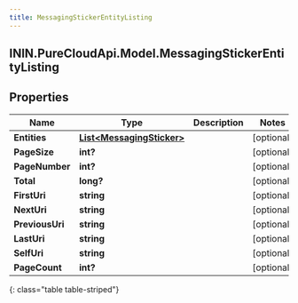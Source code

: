 ```yaml
---
title: MessagingStickerEntityListing
---
```

## ININ.PureCloudApi.Model.MessagingStickerEntityListing

## Properties

|Name | Type | Description | Notes|
|------------ | ------------- | ------------- | -------------|
| **Entities** | [**List&lt;MessagingSticker&gt;**](MessagingSticker.html) |  | [optional] |
| **PageSize** | **int?** |  | [optional] |
| **PageNumber** | **int?** |  | [optional] |
| **Total** | **long?** |  | [optional] |
| **FirstUri** | **string** |  | [optional] |
| **NextUri** | **string** |  | [optional] |
| **PreviousUri** | **string** |  | [optional] |
| **LastUri** | **string** |  | [optional] |
| **SelfUri** | **string** |  | [optional] |
| **PageCount** | **int?** |  | [optional] |
{: class="table table-striped"}


